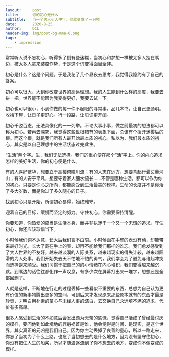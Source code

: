 ```yaml
---
layout:     post
title:      你的初心是什么
subtitle:   当一个男人步入中年，他就变成了一只猪
date:       2020-8-25
author:     DCL
header-img: img/post-bg-mma-0.png
tags:
    - impression
---
```


常常听人说不忘初心，听得多了倒有些迷糊，当初心和梦想一样被太多人挂在嘴边，被太多人拿来装腔作势，于是这个词变得面目全非。

初心是什么？这是个问题。于是我花了几个昼夜去思考，我觉得我隐约有了自己的答案。

初心可以很大，大到你改变世界的高远理想。我的人生能到什么样的高度，我要去拼一把。世界能不能因为我变得更好，我要去试一下。

初心也可以很小，小到你做的每一件不起眼的寻常事。品几本书，让自己更通明。收拾下屋，让日子更舒心。行一段路，让见识更开阔。

初心千姿百态，无法具像化的一一列举。不论大事小事，做之前最初的想法都可以称为初心。若再去深究，我觉得这些盘根错节的表象下面，总该有个拨开迷雾后的根。而这个根，就是我们所有人最开始最本质的初心。私以为，我们最本质的初心，其实是以自己理想中的生活状态过完此生。

“生活”两个字。生，我们无法选择。我们的重心便在那个“活”字上。你的内心追求怎样的美好生活，你的初心便是什么。

有的人喜好繁华，想要立于高楼俯瞰川流；有的人志在远方，想要背起行囊丈量河山；有的人安于平凡，想要守着家人细水流长……不管是哪种生活，都可以作为你的初心。只要是你心之所向，都能感受到生活最美的模样。生命的长度并不是你活了多大岁数，而是你过了多久随心的日子。

找到初心只是开始，所谓初心易得，始终难守。

迎着自己的目标，缓慢而坚定的努力。守住初心，你需要保持清醒。

你要知道，你热爱的应当是生活本身，而并非执迷于一个又一个无谓的追求。守住初心，你还应该珍惜当下。


小时候我们词不达意，长大后我们言不由衷。小时候画在手臂的表没有动，却能带来最好时光。长大了戴在手上的表，却再不能给我们那样的难忘。我们愈发感受到了大人世界的不友好，越来越淡漠的人际关系，越来越现实的得失计较，越来越圆滑的为人处事，我们开始失去天不怕地不怕的勇气，我们学会为了避免与谁起冲突而选择逆来顺受。我们习惯于把自己的的小情绪在内心堆积，我们变得越来越沉默。到嘴边的话往往都化作一声叹息，有多少次在屏幕打出来一堆字，想想还是全部回删了。


人就是这样，不断地在行走的过程丢掉一些看似不重要的东西，总想为自己认为更有价值的新事物腾出更多的空间，可到后来才发现原来那些原本就有的东西才最是珍贵，才明白用朴素的童心与未经人事的洁白，去交换自己永远填不满的追求，代价有多高昂。


很多人感受到生活的不如意后会发出颇为无奈的感慨，觉得自己活成了曾经最讨厌的模样，要问他到如此境地的罪魁祸首是谁，他会觉得是时间，是现实，是这个世界，其实真正的元凶是我们自己。因为你主动丢掉了良善的童心，所以一路走来，你忘了当初为了什么上路，也忘了当初想去的是什么地方，因为没有坚守住初心，你没有把住人生的船桨，所以才随波逐流到了你不想去的地方，变成你不像变成的模样。